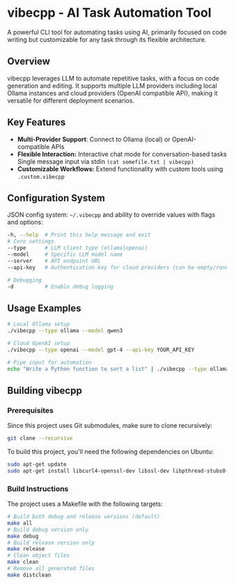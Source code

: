 # vibecpp - AI Task Automation Tool
A powerful CLI tool for automating tasks using AI, primarily focused on code writing but customizable for any task through its flexible architecture.

## Overview

vibecpp leverages LLM to automate repetitive tasks, with a focus on code generation and editing. It supports multiple LLM providers including local Ollama instances and cloud providers (OpenAI compatible API), making it versatile for different deployment scenarios.

## Key Features

- **Multi-Provider Support**: Connect to Ollama (local) or OpenAI-compatible APIs
- **Flexible Interaction:**
Interactive chat mode for conversation-based tasks
Single message input via stdin `(cat somefile.txt | vibecpp)`
- **Customizable Workflows:** Extend functionality with custom tools using `.custom.vibecpp`

## Configuration System

JSON config system: `~/.vibecpp` and ability to override values with flags and options:
```bash
-h, --help  # Print this help message and exit
# Core settings
--type      # LLM client type (ollama|openai)
--model     # Specific LLM model name
--server    # API endpoint URL
--api-key   # Authentication key for cloud providers (can be empty/random for ollama)

# Debugging
-d          # Enable debug logging
```

## Usage Examples

```bash
# Local Ollama setup
./vibecpp --type ollama --model qwen3

# Cloud OpenAI setup
./vibecpp --type openai --model gpt-4 --api-key YOUR_API_KEY

# Pipe input for automation
echo "Write a Python function to sort a list" | ./vibecpp --type ollama --model qwen3
```

## Building vibecpp

### Prerequisites
Since this project uses Git submodules, make sure to clone recursively:
```bash
git clone --recursive
```
To build this project, you'll need the following dependencies on Ubuntu:
```bash
sudo apt-get update
sudo apt-get install libcurl4-openssl-dev libssl-dev libpthread-stubs0-dev
```

### Build Instructions
The project uses a Makefile with the following targets:
```bash
# Build both debug and release versions (default)
make all
# Build debug version only
make debug
# Build release version only
make release
# Clean object files
make clean
# Remove all generated files
make distclean
```
